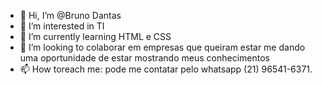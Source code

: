 - 👋 Hi, I’m @Bruno Dantas
- 👀 I’m interested in  TI
- 🌱 I’m currently learning  HTML e CSS
- 💞️ I’m looking to  colaborar em empresas que queiram estar me dando uma oportunidade de estar mostrando meus conhecimentos
- 📫 How toreach me: pode me contatar pelo whatsapp (21) 96541-6371.

<!---
EVILBDR/EVILBDR is a ✨ special ✨ repository because its `README.md` (this file) appears on your GitHub profile.
You can click the Preview link to take a look at your changes.
--->
